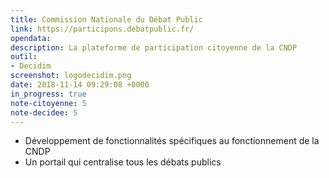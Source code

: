 ```yaml
---
title: Commission Nationale du Débat Public
link: https://participons.debatpublic.fr/
opendata: 
description: La plateforme de participation citoyenne de la CNDP
outil:
- Decidim
screenshot: logodecidim.png
date: 2018-11-14 09:29:08 +0000
in_progress: true
note-citoyenne: 5
note-decidee: 5
---
```

- Développement de fonctionnalités spécifiques au fonctionnement de la CNDP
- Un portail qui centralise tous les débats publics